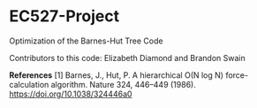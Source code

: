 # EC527-Project
Optimization of the Barnes-Hut Tree Code

Contributors to this code: Elizabeth Diamond and Brandon Swain

**References**
[1] Barnes, J., Hut, P. A hierarchical O(N log N) force-calculation algorithm. Nature 324, 446–449 (1986). https://doi.org/10.1038/324446a0
